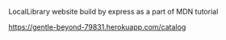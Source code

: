 LocalLibrary website build by express as a part of MDN tutorial

https://gentle-beyond-79831.herokuapp.com/catalog